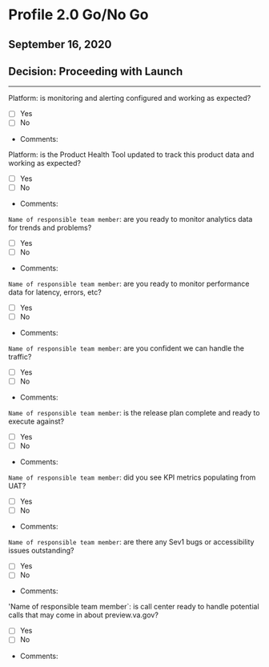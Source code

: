 # Profile 2.0 Go/No Go
## September 16, 2020
## Decision: Proceeding with Launch

---

Platform: is monitoring and alerting configured and working as expected?
- [ ] Yes
- [ ] No
- Comments:

Platform: is the Product Health Tool updated to track this product data and working as expected?
- [ ] Yes
- [ ] No
- Comments:


`Name of responsible team member`: are you ready to monitor analytics data for trends and problems?
- [ ] Yes
- [ ] No
- Comments:

`Name of responsible team member`: are you ready to monitor performance data for latency, errors, etc?
- [ ] Yes
- [ ] No
- Comments:


`Name of responsible team member`: are you confident we can handle the traffic?
- [ ] Yes
- [ ] No
- Comments:


`Name of responsible team member`: is the release plan complete and ready to execute against?
- [ ] Yes
- [ ] No
- Comments:

`Name of responsible team member`: did you see KPI metrics populating from UAT?
- [ ] Yes
- [ ] No
- Comments:

`Name of responsible team member`: are there any Sev1 bugs or accessibility issues outstanding?
- [ ] Yes
- [ ] No
- Comments:

'Name of responsible team member`: is call center ready to handle potential calls that may come in about preview.va.gov?
- [ ] Yes
- [ ] No
- Comments:
